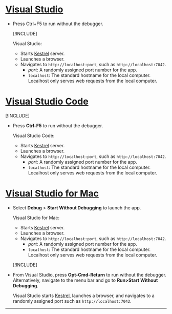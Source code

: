 # [Visual Studio](#tab/visual-studio)

* Press Ctrl+F5 to run without the debugger.

  [!INCLUDE[](~/includes/trustCertVS.md)]

  Visual Studio:

  * Starts [Kestrel](xref:fundamentals/servers/index#kestrel) server.
  * Launches a browser.
  * Navigates to `http://localhost:port`, such as `http://localhost:7042`.
    * *port*: A randomly assigned port number for the app.
    * `localhost`: The standard hostname for the local computer. Localhost only serves web requests from the local computer.

# [Visual Studio Code](#tab/visual-studio-code)

  [!INCLUDE[](~/includes/trustCertVSC.md)]

* Press **Ctrl-F5** to run without the debugger.

  Visual Studio Code:

  * Starts [Kestrel](xref:fundamentals/servers/index#kestrel) server.
  * Launches a browser.
  * Navigates to `http://localhost:port`, such as `http://localhost:7042`.
    * *port*: A randomly assigned port number for the app.
    * `localhost`: The standard hostname for the local computer. Localhost only serves web requests from the local computer.
  
# [Visual Studio for Mac](#tab/visual-studio-mac)

* Select **Debug** > **Start Without Debugging** to launch the app.

  Visual Studio for Mac:

  * Starts [Kestrel](xref:fundamentals/servers/index#kestrel) server.
  * Launches a browser.
  * Navigates to `http://localhost:port`, such as `http://localhost:7042`.
    * *port*: A randomly assigned port number for the app.
    * `localhost`: The standard hostname for the local computer. Localhost only serves web requests from the local computer.

  [!INCLUDE[](~/includes/trustCertMac6.md)]

* From Visual Studio, press **Opt-Cmd-Return** to run without the debugger. Alternatively, navigate to the menu bar and go to **Run>Start Without Debugging**.

  Visual Studio starts [Kestrel](xref:fundamentals/servers/kestrel), launches a browser, and navigates to a randomly assigned port such as `http://localhost:7042`.

<!-- End of VS tabs -->

---
